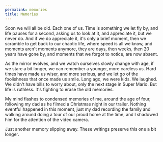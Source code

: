 ```yaml
---
permalink: memories
title: Memories
---
```


Soon we will all be old. Each one of us. Time is something we let fly by, and life pauses for a second, asking us to look at it, and appreciate it, but we never do. And if we do appreciate it, it's only a brief moment, then we scramble to get back to our chaotic life, where speed is all we know, and moments aren't moments anymore, they are days, then weeks, then 20 years have gone by, and moments that we forgot to notice, are now absent.

As the mirror evolves, and we watch ourselves slowly change with age, if we stare a bit longer, we can remember a younger, more careless us. Hard times have made us wiser, and more serious, and we let go of the foolishness that once made us smile. Long ago, we were kids. We laughed. We didn't have bills to worry about, only the next stage in Super Mario. But life is ruthless. It's fighting to erase the old memories.

My mind flashes to condensed memories of me, around the age of four, following my dad as he filmed a Christmas night in our trailer. Nothing eventful happened in this moment, just my dad recording the family and walking around doing a tour of our proud home at the time, and I shadowed him for the attention of the video camera.

Just another memory slipping away. These writings preserve this one a bit longer.
